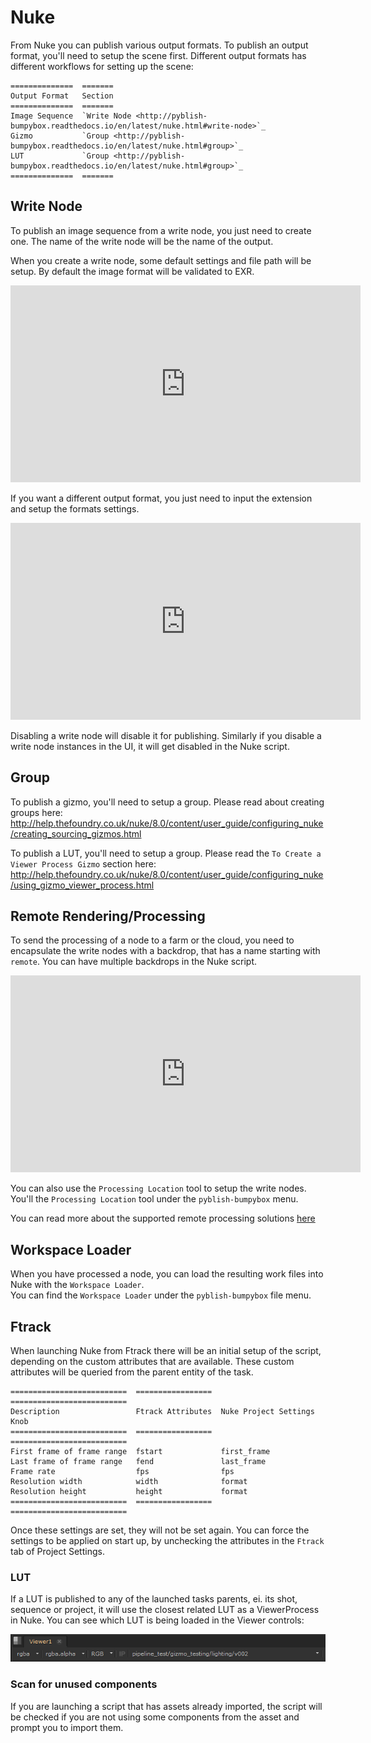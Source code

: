 # Nuke

From Nuke you can publish various output formats. To publish an output format, you'll need to setup the scene first. Different output formats has different workflows for setting up the scene:

```eval_rst
==============  =======
Output Format   Section
==============  =======
Image Sequence  `Write Node <http://pyblish-bumpybox.readthedocs.io/en/latest/nuke.html#write-node>`_
Gizmo           `Group <http://pyblish-bumpybox.readthedocs.io/en/latest/nuke.html#group>`_
LUT             `Group <http://pyblish-bumpybox.readthedocs.io/en/latest/nuke.html#group>`_
==============  =======
```

## Write Node

To publish an image sequence from a write node, you just need to create one. The name of the write node will be the name of the output.

When you create a write node, some default settings and file path will be setup. By default the image format will be validated to EXR.

<iframe width="560" height="315" src="https://www.youtube.com/embed/NXydycPNzwk" frameborder="0" allowfullscreen></iframe>

If you want a different output format, you just need to input the extension and setup the formats settings.

<iframe width="560" height="315" src="https://www.youtube.com/embed/_qvu4VfbUC8" frameborder="0" allowfullscreen></iframe>

Disabling a write node will disable it for publishing. Similarly if you disable a write node instances in the UI, it will get disabled in the Nuke script.

## Group

To publish a gizmo, you'll need to setup a group. Please read about creating groups here: http://help.thefoundry.co.uk/nuke/8.0/content/user_guide/configuring_nuke/creating_sourcing_gizmos.html

To publish a LUT, you'll need to setup a group. Please read the ```To Create a Viewer Process Gizmo``` section here: http://help.thefoundry.co.uk/nuke/8.0/content/user_guide/configuring_nuke/using_gizmo_viewer_process.html

## Remote Rendering/Processing

To send the processing of a node to a farm or the cloud, you need to encapsulate the write nodes with a backdrop, that has a name starting with ```remote```. You can have multiple backdrops in the Nuke script.

<iframe width="560" height="315" src="https://www.youtube.com/embed/exfn1nCQTYI" frameborder="0" allowfullscreen></iframe>

You can also use the ```Processing Location``` tool to setup the write nodes. You'll the ```Processing Location``` tool under the ```pyblish-bumpybox``` menu.

You can read more about the supported remote processing solutions [here](http://pyblish-bumpybox.readthedocs.io/en/latest/remote.html)

## Workspace Loader

When you have processed a node, you can load the resulting work files into Nuke with the ```Workspace Loader```.   
You can find the ```Workspace Loader``` under the ```pyblish-bumpybox``` file menu.

## Ftrack

When launching Nuke from Ftrack there will be an initial setup of the script, depending on the custom attributes that are available. These custom attributes will be queried from the parent entity of the task.

```eval_rst
==========================  =================  ==========================
Description                 Ftrack Attributes  Nuke Project Settings Knob
==========================  =================  ==========================
First frame of frame range  fstart             first_frame
Last frame of frame range   fend               last_frame
Frame rate                  fps                fps
Resolution width            width              format
Resolution height           height             format
==========================  =================  ==========================
```

Once these settings are set, they will not be set again. You can force the settings to be applied on start up, by unchecking the attributes in the ```Ftrack``` tab of Project Settings.

### LUT

If a LUT is published to any of the launched tasks parents, ei. its shot, sequence or project, it will use the closest related LUT as a ViewerProcess in Nuke. You can see which LUT is being loaded in the Viewer controls:

![pyblish_ui](nuke_viewer_controls.png "nuke_viewer_controls screengrab")

### Scan for unused components

If you are launching a script that has assets already imported, the script will be checked if you are not using some components from the asset and prompt you to import them.
